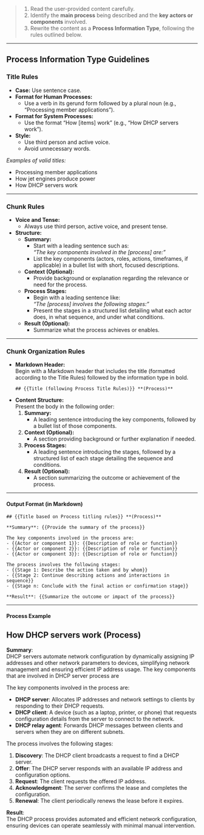 > 1. Read the user-provided content carefully.  
> 2. Identify the **main process** being described and the **key actors or components** involved.  
> 3. Rewrite the content as a **Process Information Type**, following the rules outlined below.

---

## **Process Information Type Guidelines**


### Title Rules

- **Case:** Use sentence case.
- **Format for Human Processes:**  
  - Use a verb in its gerund form followed by a plural noun (e.g., “Processing member applications”).
- **Format for System Processes:**  
  - Use the format “How [items] work” (e.g., “How DHCP servers work”).
- **Style:**  
  - Use third person and active voice.
  - Avoid unnecessary words.

*Examples of valid titles:*
- Processing member applications  
- How jet engines produce power  
- How DHCP servers work  

---

### Chunk Rules

- **Voice and Tense:**  
  - Always use third person, active voice, and present tense.
- **Structure:**  
  - **Summary:**  
    - Start with a leading sentence such as:  
      _“The key components involved in the [process] are:”_  
    - List the key components (actors, roles, actions, timeframes, if applicable) in a bullet list with short, focused descriptions.
  - **Context (Optional):**  
    - Provide background or explanation regarding the relevance or need for the process.
  - **Process Stages:**  
    - Begin with a leading sentence like:  
      _“The [process] involves the following stages:”_  
    - Present the stages in a structured list detailing what each actor does, in what sequence, and under what conditions.
  - **Result (Optional):**  
    - Summarize what the process achieves or enables.

---

### Chunk Organization Rules

- **Markdown Header:**  
  Begin with a Markdown header that includes the title (formatted according to the Title Rules) followed by the information type in bold.
  ```
  ## {{Title (following Process Title Rules)}} **(Process)**
  ```
- **Content Structure:**  
  Present the body in the following order:
  1. **Summary:**  
     - A leading sentence introducing the key components, followed by a bullet list of those components.
  2. **Context (Optional):**  
     - A section providing background or further explanation if needed.
  3. **Process Stages:**  
     - A leading sentence introducing the stages, followed by a structured list of each stage detailing the sequence and conditions.
  4. **Result (Optional):**  
     - A section summarizing the outcome or achievement of the process.

---

#### **Output Format (in Markdown)**

```
## {{Title based on Process titling rules}} **(Process)**

**Summary**: {{Provide the summary of the process}}

The key components involved in the process are:
- {{Actor or component 1}}: {{Description of role or function}}
- {{Actor or component 2}}: {{Description of role or function}}
- {{Actor or component 3}}: {{Description of role or function}}

The process involves the following stages:
- {{Stage 1: Describe the action taken and by whom}}
- {{Stage 2: Continue describing actions and interactions in sequence}}
- {{Stage n: Conclude with the final action or confirmation stage}}

**Result**: {{Summarize the outcome or impact of the process}}
```

---

#### **Process Example**

## How DHCP servers work **(Process)**

**Summary**:  
DHCP servers automate network configuration by dynamically assigning IP addresses and other network parameters to devices, simplifying network management and ensuring efficient IP address usage. The key components that are involved in DHCP server process are

The key components involved in the process are:
- **DHCP server**: Allocates IP addresses and network settings to clients by responding to their DHCP requests.
- **DHCP client**: A device (such as a laptop, printer, or phone) that requests configuration details from the server to connect to the network.
- **DHCP relay agent**: Forwards DHCP messages between clients and servers when they are on different subnets.

The process involves the following stages:
1) **Discovery**: The DHCP client broadcasts a request to find a DHCP server.
2) **Offer**: The DHCP server responds with an available IP address and configuration options.
3) **Request**: The client requests the offered IP address.
4) **Acknowledgment**: The server confirms the lease and completes the configuration.
5) **Renewal**: The client periodically renews the lease before it expires.

**Result**:  
The DHCP process provides automated and efficient network configuration, ensuring devices can operate seamlessly with minimal manual intervention.

